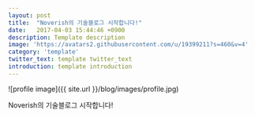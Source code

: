 ```yaml
---
layout: post
title:  "Noverish의 기술블로그 시작합니다!"
date:   2017-04-03 15:44:46 +0900
description: Template description
image: 'https://avatars2.githubusercontent.com/u/19399211?s=460&v=4'
category: 'template'
twitter_text: template twitter_text
introduction: template introduction
---
```


![profile image]({{ site.url }}/blog/images/profile.jpg)

Noverish의 기술블로그 시작합니다!
